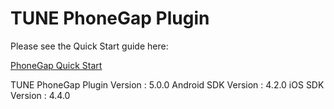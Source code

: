 # TUNE PhoneGap Plugin

Please see the Quick Start guide here:

[PhoneGap Quick Start](https://developers.mobileapptracking.com/phonegap-plugin/)

TUNE PhoneGap Plugin Version : 5.0.0
Android SDK Version         : 4.2.0
iOS SDK Version             : 4.4.0
